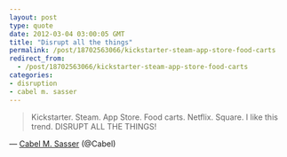 ```yaml
---
layout: post
type: quote
date: 2012-03-04 03:00:05 GMT
title: "Disrupt all the things"
permalink: /post/18702563066/kickstarter-steam-app-store-food-carts
redirect_from: 
  - /post/18702563066/kickstarter-steam-app-store-food-carts
categories:
- disruption
- cabel m. sasser
---
```

<blockquote>Kickstarter. Steam. App Store. Food carts. Netflix. Square. I like this trend. DISRUPT ALL THE THINGS!</blockquote>
<p>— <a href="https://twitter.com/Cabel/status/167685869707333632">Cabel M. Sasser</a> (@Cabel)</p>